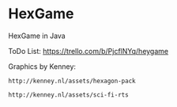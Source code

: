 # HexGame

HexGame in Java

ToDo List:
  https://trello.com/b/PjcflNYq/heygame

Graphics by Kenney:

	http://kenney.nl/assets/hexagon-pack

	http://kenney.nl/assets/sci-fi-rts
